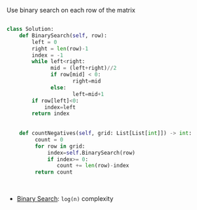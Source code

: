 Use binary search on each row of the matrix


```python

class Solution:
    def BinarySearch(self, row):
        left = 0
        right = len(row)-1
        index = -1
        while left<right:
              mid = (left+right)//2
              if row[mid] < 0:
                     right=mid 
              else:
                     left=mid+1
        if row[left]<0:
            index=left
        return index
    
    
    def countNegatives(self, grid: List[List[int]]) -> int:
         count = 0
         for row in grid:
             index=self.BinarySearch(row)
             if index>= 0:
                count += len(row)-index
         return count
    
   

```

- [Binary Search](https://www.geeksforgeeks.org/complexity-analysis-of-binary-search/): ```log(n)``` complexity
